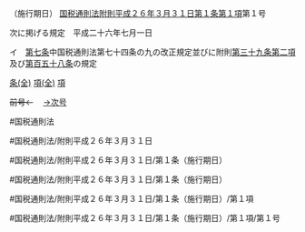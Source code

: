 （施行期日）
[国税通則法附則平成２６年３月３１日第１条第１項](国税通則法＿＿＿＿附則平成２６年３月３１日第１条第１項)第１号

次に掲げる規定　平成二十六年七月一日

イ　[第七条](国税通則法＿＿＿＿附則平成２６年３月３１日第７条第１項)中国税通則法第七十四条の九の改正規定並びに附則[第三十九条第二項](国税通則法＿＿＿＿附則平成２６年３月３１日第３９条第２項)及び[第百五十八条](国税通則法＿＿＿＿附則平成２６年３月３１日第１５８条第１項)の規定

[条(全)](国税通則法＿＿＿＿附則平成２６年３月３１日第１条_.md)    [項(全)](国税通則法＿＿＿＿附則平成２６年３月３１日第１条第１項_.md)    [項](国税通則法＿＿＿＿附則平成２６年３月３１日第１条第１項.md)

~~前号←~~　  [→次号](国税通則法＿＿＿＿附則平成２６年３月３１日第１条第１項第２号.md)

#国税通則法

#国税通則法/附則平成２６年３月３１日

#国税通則法/附則平成２６年３月３１日/第１条（施行期日）

#国税通則法/附則平成２６年３月３１日/第１条（施行期日）

#国税通則法/附則平成２６年３月３１日/第１条（施行期日）/第１項

#国税通則法/附則平成２６年３月３１日/第１条（施行期日）/第１項/第１号

